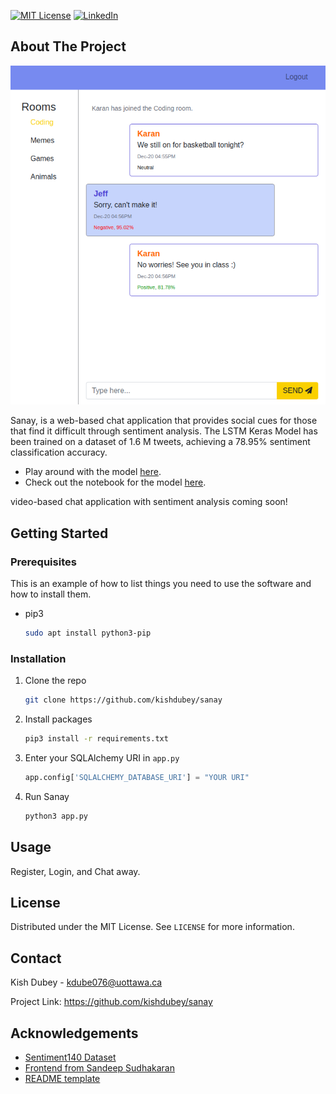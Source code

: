 [![MIT License][license-shield]][license-url]
[![LinkedIn][linkedin-shield]][linkedin-url]

<!-- ABOUT THE PROJECT -->
## About The Project

[![Sanay][product-screenshot]](https://example.com)

Sanay, is a web-based chat application that provides social cues for those that find it difficult through sentiment analysis. The LSTM Keras Model has been trained on a dataset of 1.6 M tweets, achieving a 78.95% sentiment classification accuracy.

- Play around with the model [here](https://github.com/kishdubey/sanay-streamlit).
- Check out the notebook for the model [here](https://github.com/kishdubey/sanay/blob/master/sanay/keras_model/sanay_sentiment_analysis.ipynb).

video-based chat application with sentiment analysis coming soon!
<!-- GETTING STARTED -->
## Getting Started

### Prerequisites

This is an example of how to list things you need to use the software and how to install them.
* pip3
  ```sh
  sudo apt install python3-pip
  ```

### Installation

1. Clone the repo
   ```sh
   git clone https://github.com/kishdubey/sanay
   ```
2. Install packages
   ```sh
   pip3 install -r requirements.txt
   ```
3. Enter your SQLAlchemy URI in `app.py`
   ```python
   app.config['SQLALCHEMY_DATABASE_URI'] = "YOUR URI"
   ```
4. Run Sanay
   ```python
   python3 app.py
   ```




<!-- USAGE EXAMPLES -->
## Usage

Register, Login, and Chat away.

<!-- LICENSE -->
## License

Distributed under the MIT License. See `LICENSE` for more information.

<!-- CONTACT -->
## Contact

Kish Dubey - kdube076@uottawa.ca 

Project Link: https://github.com/kishdubey/sanay

<!-- ACKNOWLEDGEMENTS -->
## Acknowledgements
* [Sentiment140 Dataset](https://www.kaggle.com/kazanova/sentiment140)
* [Frontend from Sandeep Sudhakaran](https://github.com/sandeepsudhakaran/rchat-app)
* [README template](https://github.com/othneildrew/Best-README-Template)

<!-- MARKDOWN LINKS & IMAGES -->
<!-- https://www.markdownguide.org/basic-syntax/#reference-style-links -->
[license-shield]: https://img.shields.io/github/license/othneildrew/Best-README-Template.svg?style=for-the-badge
[license-url]: https://github.com/kishdubey/sanay/blob/master/LICENSE
[linkedin-shield]: https://img.shields.io/badge/-LinkedIn-black.svg?style=for-the-badge&logo=linkedin&colorB=555
[linkedin-url]: https://www.linkedin.com/in/kishdubey/
[product-screenshot]: sanay/static/images/demo.png

